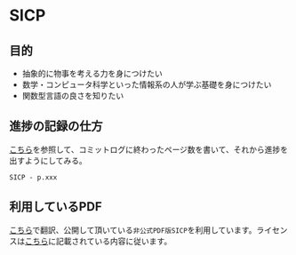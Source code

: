 SICP
====

## 目的

* 抽象的に物事を考える力を身につけたい
* 数学・コンピュータ科学といった情報系の人が学ぶ基礎を身につけたい
* 関数型言語の良さを知りたい

## 進捗の記録の仕方

[こちら](http://kawaken.github.io/memo/2014/02/23/%E8%AA%AD%E6%9B%B8%E3%81%AE%E9%80%B2%E6%8D%97%E3%82%92%E3%81%AF%E3%81%8B%E3%81%A3%E3%81%A6%E3%81%BF%E3%81%9F.html)を参照して、コミットログに終わったページ数を書いて、それから進捗を出すようにしてみる。

```
SICP - p.xxx
```

## 利用しているPDF

[こちら](https://github.com/minghai/sicp-pdf)で翻訳、公開して頂いている`非公式PDF版SICP`を利用しています。ライセンスは[こちら](https://github.com/minghai/sicp-pdf#license)に記載されている内容に従います。
